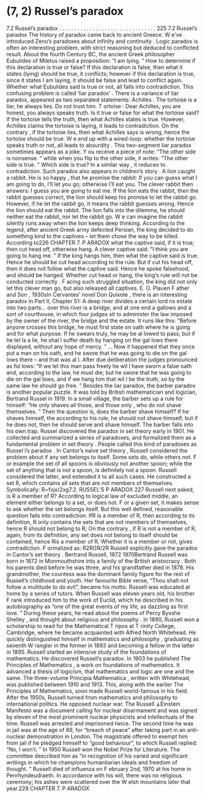 # (7, 2) Russel’s paradox

7.2 Russel’s paradox . . . . . . . . . . . . . . . . . . . . . . . . . . . . . . . . 225
7.2 Russel’s paradox
The history of paradox came back to ancient Greece. W e’ve introduced Zeno’s paradoxes
about infinity and continuity . Logic paradox is often an interesting problem, with strict
reasoning but deduced to conflicted result. About the fourth Century BC, the ancient
Greek philosopher Eubulides of Miletus raised a proposition: “I am lying. ” How to
determine if this declaration is true or false?
If this declaration is false, then what it states (lying) should be true, it conflicts;
however if this declaration is true, since it states I am laying, it should be false and lead
to conflict again. Whether what Eubulides said is true or not, all falls into contradiction.
This confusing problem is called ‘liar paradox’ .
There is a variance of liar paradox, appeared as two separated statements:
Achilles : The tortoise is a liar, he always lies. Do not trust him.
T ortoise : Dear Achilles, you are honest, you always speaks truth.
Is it true or false for what the tortoise said? If the tortoise tells the truth, then
what Achilles states is true. However, Achilles claims the tortoise is laying, it leads to
contradiction. On the contrary , if the tortoise lies, then what Achilles says is wrong, hence
the tortoise should be true. W e end up with a wired-loop: whether the tortoise speaks
truth or not, all leads to absurdity .
This two-segment liar paradox sometimes appears as a joke. Y ou receive a piece of
note: “The other side is nonsense. ” while when you flip to the other side, it writes: “The
other side is true. ” Which side is true? In a similar way , it reduces to contradiction.
Such paradox also appears in children’s story . A lion caught a rabbit. He is so happy ,
that he promise the rabbit: If you can guess what I am going to do, I’ll let you go;
otherwise I’ll eat you. The clever rabbit then answers: I guess you are going to eat me.
If the lion eats the rabbit, then the rabbit guesses correct, the lion should keep his
promise to let the rabbit go. However, if he let the rabbit go, it means the rabbit guesses
wrong. Hence the lion should eat the rabbit. The lion falls into the dilemma, he should
neither eat the rabbit, nor let the rabbit go. W e can imagine the rabbit silently runs away
when the lion keeps deep thinking.
According to the legend, after ancient Greek army defected Persian, the king decided
to do something kind to the captives – let them chose the way to be killed. According to226 CHAPTER 7. P ARADOX
what the captive said, if it is true, then cut head off, otherwise hang. A clever captive
said: “I think you are going to hang me. ” If the king hangs him, then what the captive
said is true. Hence he should be cut head according to the rule. But if cut his head
off, then it does not follow what the captive said. Hence he spoke falsehood, and should
be hanged. Whether cut head or hang, the king’s rule will not be conducted correctly .
F acing such struggled situation, the king did not only let this clever man go, but also
released all captives.
E. O. Plauen F ather and Son , 1930sIn Cervantes’ novel Don Quixote , there
is an interesting paradox in Part II, Chapter 51:
A deep river divides a certain lord ns estate into two
parts... over this river is a
bridge, and at one end a gallows and a sort of courthouse,
in which four judges sit to administer the law imposed by the
owner of the river, the bridge
and the estate. It runs like
this: “Before anyone crosses
this bridge, he must first state
on oath where he is going and
for what purpose. If he swears
truly, he may be al lowed to
pass; but if he tel ls a lie, he
shal l suffer death by hanging
on the gal lows there displayed,
without any hope of mercy. ” ...
Now it happened that they once put a man on his oath, and he swore that he
was going to die on the gal lows there – and that was al l. After due deliberation
the judges pronounced as fol lows: “If we let this man pass freely he wil l have
sworn a false oath and, according to the law, he must die; but he swore that
he was going to die on the gal lows, and if we hang him that wil l be the truth,
so by the same law he should go free. ”
Besides the liar paradox, the barber paradox is another popular puzzle. It was told
by British mathematician and logician, Bertrand Russel in 1919. In a small village, the
barber sets up a rule for himself: “He only shaves all those, and those only , who do not
shave themselves. ” Then the question is, does the barber shave himself? If he shaves
himself, the according to his rule, he should not shave himself; but if he does not, then
he should serve and shave himself. The barber falls into his own trap.
Russel discovered the paradox in set theory early in 1901. He collected and summarized
a series of paradoxes, and formalized them as a fundamental problem in set theory . People
called this kind of paradoxes as Russel l’s paradox . In Cantor’s naive set theory , Russell
considered the problem about if any set belongs to itself. Some sets do, while others not.
F or example the set of all spoons is obviously not another spoon; while the set of anything
that is not a spoon, is definitely not a spoon. Russell considered the latter, and extended
it to all such cases. He constructed a set R, which contains all sets that are not members
of themselves. Symbolically:
R=fxjx/2xg7.2. RUSSEL’S P ARADOX 227
Russell next asked, is R a member of R? According to logical law of excluded middle,
an element either belongs to a set, or does not. F or a given set, it makes sense to
ask whether the set belongs itself. But this well defined, reasonable question falls into
contradiction.
IfR is a member of R, then according to its definition, R only contains the sets that
are not members of themselves, hence R should not belong to R; On the contrary , if R is
not a member of R, again, from its definition, any set does not belong to itself should be
contained, hence Ris a member of R. Whether it is a member or not, gives contradiction.
F ormalized as:
R2R()R/2R
Russell explicitly gave the paradox in Cantor’s set theory .
Bertrand Russell, 1872 1970Bertrand Russell was born in 1872 in Monmouthshire
into a family of the British aristocracy . Both his parents died
before he was three, and his grandfather died in 1878. His
grandmother, the countess was the dominant family figure
for the rest of Russell’s childhood and youth. Her favourite
Bible verse, “Thou shalt not follow a multitude to do evil”,
became his motto.
Russell was educated at home by a series of tutors. When
Russell was eleven years old, his brother F rank introduced
him to the work of Euclid, which he described in his autobiography as “one of the great events of my life, as dazzling
as first love. ” During these years, he read about the poems of Percy Bysshe Shelley , and thought about religious
and philosophy . In 1890, Russell won a scholarship to read
for the Mathematical T ripos at T rinity College, Cambridge,
where he became acquainted with Alfred North Whitehead.
He quickly distinguished himself in mathematics and philosophy , graduating as seventh W rangler in the former in 1893 and becoming a fellow in the
latter in 1895.
Russell started an intensive study of the foundations of mathematics. He discovered
Russell’s paradox. In 1903 he published The Principles of Mathematics , a work on foundations of mathematics. It advanced a thesis of logicism, that mathematics and logic are
one and the same. The three-volume Principia Mathematica , written with Whitehead,
was published between 1910 and 1913. This, along with the earlier The Principles of
Mathematics, soon made Russell world-famous in his field.
After the 1950s, Russell turned from mathematics and philosophy to international
politics. He opposed nuclear war. The Russell ⚶Einstein Manifesto was a document calling
for nuclear disarmament and was signed by eleven of the most prominent nuclear physicists
and intellectuals of the time. Russell was arrested and imprisoned twice. The second time
he was in jail was at the age of 89, for “breach of peace” after taking part in an anti-nuclear
demonstration in London. The magistrate offered to exempt him from jail if he pledged
himself to “good behaviour”, to which Russell replied: “No, I won’t. ” In 1950 Russell won
the Nobel Prize for Literature. The committee described him as “in recognition of his
varied and significant writings in which he champions humanitarian ideals and freedom
of thought. ”
Russell died of influenza on F ebruary 2nd, 1970 at his home in Penrhyndeudraeth. In
accordance with his will, there was no religious ceremony; his ashes were scattered over
the W elsh mountains later that year.228 CHAPTER 7. P ARADOX
